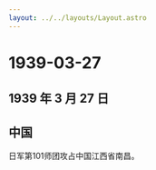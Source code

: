 ```yaml
---
layout: ../../layouts/Layout.astro
---
```


# 1939-03-27

## 1939 年 3 月 27 日

## 中国

日军第101师团攻占中国江西省南昌。